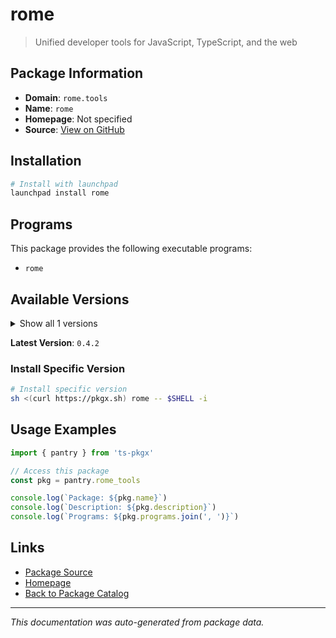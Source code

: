 # rome

> Unified developer tools for JavaScript, TypeScript, and the web

## Package Information

- **Domain**: `rome.tools`
- **Name**: `rome`
- **Homepage**: Not specified
- **Source**: [View on GitHub](https://github.com/pkgxdev/pantry/tree/main/projects/rome.tools/package.yml)

## Installation

```bash
# Install with launchpad
launchpad install rome
```

## Programs

This package provides the following executable programs:

- `rome`

## Available Versions

<details>
<summary>Show all 1 versions</summary>

- `0.4.2`

</details>

**Latest Version**: `0.4.2`

### Install Specific Version

```bash
# Install specific version
sh <(curl https://pkgx.sh) rome -- $SHELL -i
```

## Usage Examples

```typescript
import { pantry } from 'ts-pkgx'

// Access this package
const pkg = pantry.rome_tools

console.log(`Package: ${pkg.name}`)
console.log(`Description: ${pkg.description}`)
console.log(`Programs: ${pkg.programs.join(', ')}`)
```

## Links

- [Package Source](https://github.com/pkgxdev/pantry/tree/main/projects/rome.tools/package.yml)
- [Homepage](#)
- [Back to Package Catalog](../package-catalog.md)

---

*This documentation was auto-generated from package data.*
